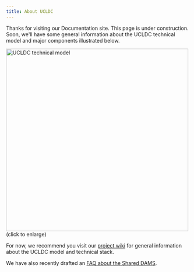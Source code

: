 ```yaml
---
title: About UCLDC
---
```

Thanks for visiting our Documentation site. This page is under construction. Soon, we'll have some general information about the UCLDC technical model and major components illustrated below.

<a class="img-popup" href="{{ site.url }}{{ site.baseurl }}/images/ucldc_framework.jpg">
  <img src="{{ site.url }}{{ site.baseurl }}/images/ucldc_framework.jpg" alt="UCLDC technical model" style="width: 500px">
</a>
<br>(click to enlarge)

For now, we recommend you visit our [project wiki](https://wiki.library.ucsf.edu/display/UCLDC/Overview+of+UCLDC+Implementation) for general information about the UCLDC model and technical stack.

We have also recently drafted an <a href="http://amywieliczka.github.io/ucldc-docs/docs/dams/faq/">FAQ about the Shared DAMS</a>.


<!-- 
--there will be the latest diagram and some descriptive info here--

## Data storage
Data for all collections designated for public access—whether managed in the shared DAMS or in other platforms—is harvested by CDL and stored in the UCLDC common index. “Data” includes item-level metadata and references to access copies of files, stored by CDL for the optimal display of content in public access points (described below).

## Exposure to public access points
CDL exposes all of the data in the common index to three public access points:

- The common index API, which can be used to query and display the data in custom interfaces
- The new Calisphere website (beta version to be released in Summer 2015)
- The Digital Public Library of America (DPLA) website and platform

## UCLDC Collection Administrators
UCLDC Collection Administrators perform administrative functions in the DAMS and Collection Registry on behalf of—and in close consultation with—their respective institutions. Specific responsibilities include:

- Authorizing users of the shared DAMS affiliated with their respective campus libraries
- Setting the appropriate permissions for shared DAMS users, using the Nuxeo interface
- Restricting access to their campuses’ resources in the shared DAMS (as necessary), using the Nuxeo interface
- Indicating which resources (if any) in the shared DAMS should be sent to Merritt for long-term preservation
- Authorizing editors of the Collection Registry (for adding and editing institution and collection data and harvest URLs)
- Indicating when their institutions’ collections are ready for harvest into the UCLDC common index
- Serving as first points of contact for CDL on issues and questions related to their respective institutions’ collections 
-->
